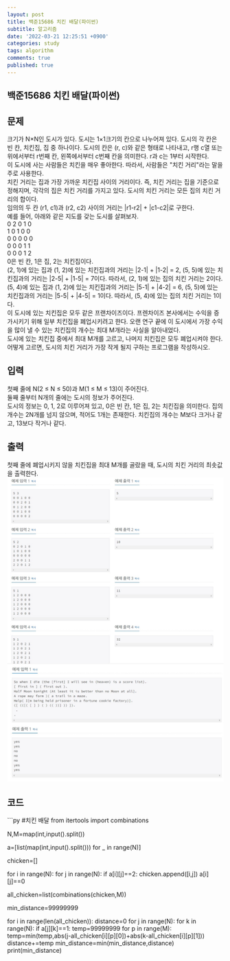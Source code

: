 ```yaml
---
layout: post
title: 백준15686 치킨 배달(파이썬)
subtitle: 알고리즘
date: '2022-03-21 12:25:51 +0900'
categories: study
tags: algorithm
comments: true
published: true
---
```

## 백준15686 치킨 배달(파이썬)
<h2>문제</h2>
크기가 N×N인 도시가 있다. 도시는 1×1크기의 칸으로 나누어져 있다. 도시의 각 칸은 빈 칸, 치킨집, 집 중 하나이다. 도시의 칸은 (r, c)와 같은 형태로 나타내고, r행 c열 또는 위에서부터 r번째 칸, 왼쪽에서부터 c번째 칸을 의미한다. r과 c는 1부터 시작한다.<br>
이 도시에 사는 사람들은 치킨을 매우 좋아한다. 따라서, 사람들은 "치킨 거리"라는 말을 주로 사용한다.<br>
치킨 거리는 집과 가장 가까운 치킨집 사이의 거리이다. 즉, 치킨 거리는 집을 기준으로 정해지며, 각각의 집은 치킨 거리를 가지고 있다. 도시의 치킨 거리는 모든 집의 치킨 거리의 합이다.<br>
임의의 두 칸 (r1, c1)과 (r2, c2) 사이의 거리는 |r1-r2| + |c1-c2|로 구한다.<br>
예를 들어, 아래와 같은 지도를 갖는 도시를 살펴보자.<br>
0 2 0 1 0<br>
1 0 1 0 0<br>
0 0 0 0 0<br>
0 0 0 1 1<br>
0 0 0 1 2<br>
0은 빈 칸, 1은 집, 2는 치킨집이다.<br>
(2, 1)에 있는 집과 (1, 2)에 있는 치킨집과의 거리는 |2-1| + |1-2| = 2, (5, 5)에 있는 치킨집과의 거리는 |2-5| + |1-5| = 7이다. 따라서, (2, 1)에 있는 집의 치킨 거리는 2이다.<br>
(5, 4)에 있는 집과 (1, 2)에 있는 치킨집과의 거리는 |5-1| + |4-2| = 6, (5, 5)에 있는 치킨집과의 거리는 |5-5| + |4-5| = 1이다. 따라서, (5, 4)에 있는 집의 치킨 거리는 1이다.<br>
이 도시에 있는 치킨집은 모두 같은 프랜차이즈이다. 프렌차이즈 본사에서는 수익을 증가시키기 위해 일부 치킨집을 폐업시키려고 한다. 오랜 연구 끝에 이 도시에서 가장 수익을 많이 낼 수 있는  치킨집의 개수는 최대 M개라는 사실을 알아내었다.<br>
도시에 있는 치킨집 중에서 최대 M개를 고르고, 나머지 치킨집은 모두 폐업시켜야 한다. 어떻게 고르면, 도시의 치킨 거리가 가장 작게 될지 구하는 프로그램을 작성하시오.<br>
<h2>입력</h2>
첫째 줄에 N(2 ≤ N ≤ 50)과 M(1 ≤ M ≤ 13)이 주어진다.<br>
둘째 줄부터 N개의 줄에는 도시의 정보가 주어진다.<br>
도시의 정보는 0, 1, 2로 이루어져 있고, 0은 빈 칸, 1은 집, 2는 치킨집을 의미한다. 집의 개수는 2N개를 넘지 않으며, 적어도 1개는 존재한다. 치킨집의 개수는 M보다 크거나 같고, 13보다 작거나 같다.<br>
<h2>출력</h2>
첫째 줄에 폐업시키지 않을 치킨집을 최대 M개를 골랐을 때, 도시의 치킨 거리의 최솟값을 출력한다.<br>
<img src="/assets/img/baek15686-1.jpg" title="baek15686-1" alt="baek15686-1"/><br>
<img src="/assets/img/baek4949-1.jpg" title="baek15686-1" alt="baek15686-1"/><br>
<h2>코드</h2>
```py
#치킨 배달
from itertools import combinations

N,M=map(int,input().split())

a=[list(map(int,input().split())) for _ in range(N)]

chicken=[]

for i in range(N):
    for j in range(N):
        if a[i][j]==2:
            chicken.append([i,j])
            a[i][j]==0

all_chicken=list(combinations(chicken,M))

min_distance=99999999

for i in range(len(all_chicken)):
    distance=0
    for j in range(N):
        for k in range(N):
            if a[j][k]==1:
                temp=99999999
                for p in range(M):
                    temp=min(temp,abs(j-all_chicken[i][p][0])+abs(k-all_chicken[i][p][1]))
                distance+=temp
    min_distance=min(min_distance,distance)
print(min_distance)

```




